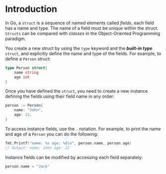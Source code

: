 # Introduction

In Go, a `struct` is a sequence of named elements called _fields_, each field has a name and type. The name of a field must be unique within the struct.
`Structs` can be compared with _classes_ in the Object-Oriented Programming paradigm.

You create a new struct by using the `type` keyword and the **_built-in type_** `struct`, and explicitly define the name and type of the fields.
For example, to define a `Person` struct:

```go
type Person struct{
    name string
    age int
}
```

Once you have defined the `struct`, you need to create a new instance defining the fields using their field name
in any order:

```go
person := Person{
	name: "John",
	age: 22,
}
```

To access instance fields, use the `.` notation. For example, to print the name and age of a `Person`
you can do the following:

```go
fmt.Printf("name: %s age: %d\n", person.name, person.age)
// Output: name: John age: 22
```

Instance fields can be modified by accessing each field separately:

```go
person.name = "Jack"
```
